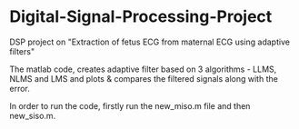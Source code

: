 # Digital-Signal-Processing-Project
DSP project on "Extraction of fetus ECG from maternal ECG using adaptive filters"

The matlab code, creates adaptive filter based on 3 algorithms - LLMS, NLMS and LMS and plots & compares the filtered signals along with the error.

In order to run the code, firstly run the new_miso.m file and then new_siso.m.


